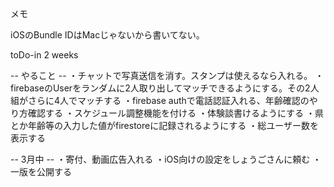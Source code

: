 メモ

iOSのBundle IDはMacじゃないから書いてない。


toDo-in 2 weeks

--  やること  --
・チャットで写真送信を消す。スタンプは使えるなら入れる。
・firebaseのUserをランダムに2人取り出してマッチできるようにする。その2人組がさらに4人でマッチする
・firebase authで電話認証入れる、年齢確認のやり方確認する
・スケジュール調整機能を付ける
・体験談書けるようにする
・県とか年齢等の入力した値がfirestoreに記録されるようにする
・総ユーザー数を表示する


--  3月中 --
・寄付、動画広告入れる
・iOS向けの設定をしょうごさんに頼む
・一版を公開する